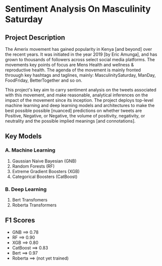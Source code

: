 # Sentiment Analysis On Masculinity Saturday

## Project Description 

The Amerix movement has gained popularity in Kenya [and beyond] over the recent years. It was initiated in the year 2019 [by Eric Amunga], and has grown to thousands of followers across select social media platforms. The movements key points of focus are Mens Health and wellness & reproductive health. The agenda of the movement is
mainly fronted throuugh key hashtags and taglines, mainly: MasculinitySaturday, ManDay, FoodFriday, BetterTogether and so on. 

This project's key aim to carry sentiment analysis on the tweets associated with this movement, and make reasonable, analytical inferences on the impact of the 
movement since its inception. 
The project deploys top-level machine learning and deep learning models and architectures to make the best possible possible [nuanced] predictions on whether tweets are
Positive, Negative, or Negative, the volume of positivity, negativity, or neutrality and the possible implied meanings [and connotations].

## Key Models

### A.  Machine Learning 

<ol>
  <li> Gaussian Naive Bayesian (GNB) </li>
  <li> Random Forests (RF) </li>
  <li> Extreme Gradient Boosters (XGB) </li>
  <li> Categorical Boosters (CatBoost) </li>
</ol>

### B.  Deep Learning
  
<ol>
  <li> Bert Transfomers </li>
  <li> Roberta Transformers </li>
 </ol>

## F1 Scores

 <ul>
   <li> GNB ==> 0.78 </li>
   <li> RF ==> 0.90 </li>
   <li> XGB ==> 0.80 </li>
   <li> CatBoost ==> 0.83 </li>
   <li> Bert ==> 0.97 </li>
   <li> Roberta ==> (not yet trained) </li>
 </ul>
   






